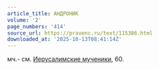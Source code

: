 ```yaml
---
article_title: АНДРОНИК
volume: '2'
page_numbers: '414'
source_url: https://pravenc.ru/text/115386.html
downloaded_at: '2025-10-13T08:41:14Z'
---
```


мч.- см. [Иерусалимские мученики](<https://pravenc.ru/text/Иерусалимские мученики.html>), 60.
